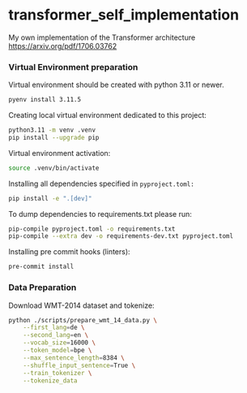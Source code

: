 # transformer_self_implementation
My own implementation of the Transformer architecture
https://arxiv.org/pdf/1706.03762

### Virtual Environment preparation
Virtual environment should be created with python 3.11 or newer.
```bash
pyenv install 3.11.5
```
Creating local virtual environment dedicated to this project:
```bash
python3.11 -m venv .venv
pip install --upgrade pip
```
Virtual environment activation:
```bash
source .venv/bin/activate
```
Installing all dependencies specified in `pyproject.toml:`
```bash
pip install -e ".[dev]"
```
To dump dependencies to requirements.txt please run:
```bash
pip-compile pyproject.toml -o requirements.txt
pip-compile --extra dev -o requirements-dev.txt pyproject.toml

```
Installing pre commit hooks (linters):
```bash
pre-commit install
```
### Data Preparation
Download WMT-2014 dataset and tokenize:
```bash
python ./scripts/prepare_wmt_14_data.py \
	--first_lang=de \
	--second_lang=en \
	--vocab_size=16000 \
	--token_model=bpe \
	--max_sentence_length=8384 \
	--shuffle_input_sentence=True \
	--train_tokenizer \
	--tokenize_data
```
